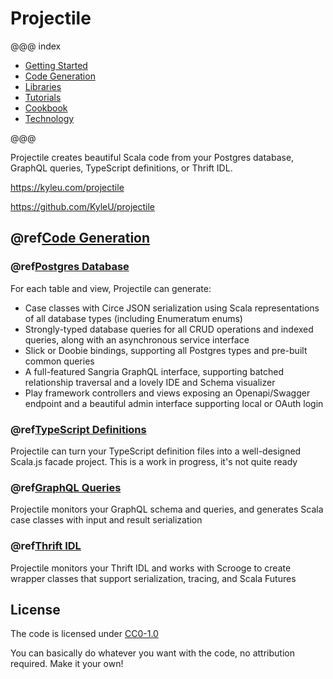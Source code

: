 # Projectile

@@@ index

* [Getting Started](gettingStarted/index.md)
* [Code Generation](codegen/index.md)
* [Libraries](libraries/index.md)
* [Tutorials](tutorial/index.md)
* [Cookbook](cookbook/index.md)
* [Technology](technology.md)

@@@

Projectile creates beautiful Scala code from your Postgres database, GraphQL queries, TypeScript definitions, or Thrift IDL.

https://kyleu.com/projectile

https://github.com/KyleU/projectile

## @ref[Code Generation](codegen/index.md)

### @ref[Postgres Database](codegen/database.md)

For each table and view, Projectile can generate:

* Case classes with Circe JSON serialization using Scala representations of all database types (including Enumeratum enums)
* Strongly-typed database queries for all CRUD operations and indexed queries, along with an asynchronous service interface
* Slick or Doobie bindings, supporting all Postgres types and pre-built common queries
* A full-featured Sangria GraphQL interface, supporting batched relationship traversal and a lovely IDE and Schema visualizer
* Play framework controllers and views exposing an Openapi/Swagger endpoint and a beautiful admin interface supporting local or OAuth login


### @ref[TypeScript Definitions](codegen/typescript.md)

Projectile can turn your TypeScript definition files into a well-designed Scala.js facade project. This is a work in progress, it's not quite ready


### @ref[GraphQL Queries](codegen/graphql.md)

Projectile monitors your GraphQL schema and queries, and generates Scala case classes with input and result serialization 


### @ref[Thrift IDL](codegen/thrift.md)

Projectile monitors your Thrift IDL and works with Scrooge to create wrapper classes that support serialization, tracing, and Scala Futures


## License

The code is licensed under [CC0-1.0](https://raw.githubusercontent.com/KyleU/projectile/master/license)

You can basically do whatever you want with the code, no attribution required. Make it your own! 
